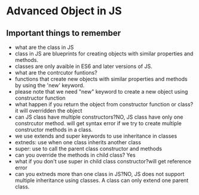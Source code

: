 # Advanced Object in JS

## Important things to remember

- what are the class in JS
- class in JS are blueprints for creating objects with similar properties and methods.
- classes are only avaible in ES6 and later versions of JS.
- what are the contrcutor funtions?
- functions that create new objects with similar properties and methods by using the 'new' keyword.
- please note that we need "new" keyword to create a new object using constructor function
- what happen if you return the object from constructor function or class?it will overridden the object
- can JS class have multiple constructors?NO, JS class have only one constrcutor method. will get syntax error if we try to create multiple constructor methods in a class.
- we use extends and super keywords to use inheritance in classes
- extneds: use when one class inherits another class
- super: use to call the parent class constructor and methods
- can you override the methods in child class? Yes
- what if you don't use super in child class constructor?will get reference error
- can you extneds more than one class in JS?NO, JS does not support multiple inheritance using classes. A class can only extend one parent class.

